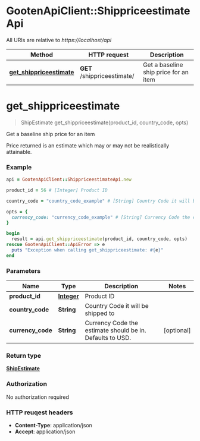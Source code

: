 # GootenApiClient::ShippriceestimateApi

All URIs are relative to *https://localhost/api*

Method | HTTP request | Description
------------- | ------------- | -------------
[**get_shippriceestimate**](ShippriceestimateApi.md#get_shippriceestimate) | **GET** /shippriceestimate/ | Get a baseline ship price for an item


# **get_shippriceestimate**
> ShipEstimate get_shippriceestimate(product_id, country_code, opts)

Get a baseline ship price for an item

Price returned is an estimate which may or may not be realistically attainable.

### Example
```ruby
api = GootenApiClient::ShippriceestimateApi.new

product_id = 56 # [Integer] Product ID

country_code = "country_code_example" # [String] Country Code it will be shipped to

opts = { 
  currency_code: "currency_code_example" # [String] Currency Code the estimate should be in. Defaults to USD.
}

begin
  result = api.get_shippriceestimate(product_id, country_code, opts)
rescue GootenApiClient::ApiError => e
  puts "Exception when calling get_shippriceestimate: #{e}"
end
```

### Parameters

Name | Type | Description  | Notes
------------- | ------------- | ------------- | -------------
 **product_id** | [**Integer**](.md)| Product ID | 
 **country_code** | **String**| Country Code it will be shipped to | 
 **currency_code** | **String**| Currency Code the estimate should be in. Defaults to USD. | [optional] 

### Return type

[**ShipEstimate**](ShipEstimate.md)

### Authorization

No authorization required

### HTTP reuqest headers

 - **Content-Type**: application/json
 - **Accept**: application/json



